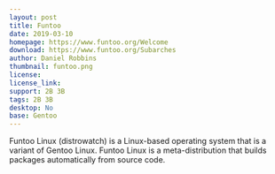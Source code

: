 ```yaml
---
layout: post
title: Funtoo
date: 2019-03-10
homepage: https://www.funtoo.org/Welcome
download: https://www.funtoo.org/Subarches
author: Daniel Robbins
thumbnail: funtoo.png
license: 
license_link: 
support: 2B 3B
tags: 2B 3B
desktop: No
base: Gentoo
---
```


 

Funtoo Linux (distrowatch) is a Linux-based operating system that is a variant of Gentoo Linux. Funtoo Linux is a meta-distribution that builds packages automatically from source code. 
